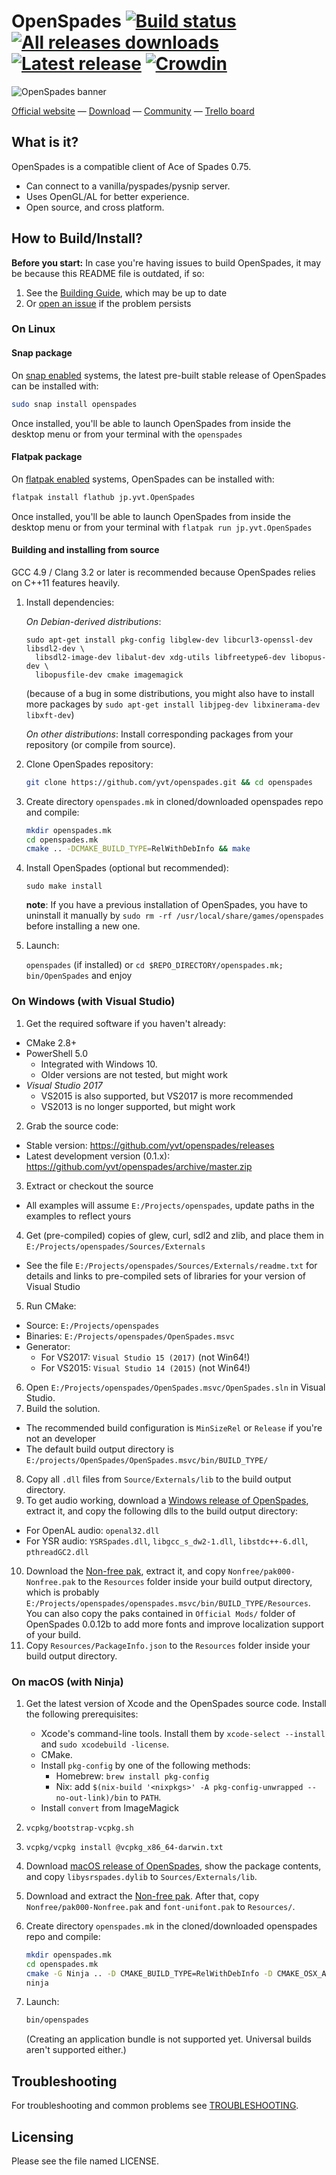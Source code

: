 # OpenSpades [![Build status](https://travis-ci.org/yvt/openspades.svg?branch=master)](https://travis-ci.org/yvt/openspades) [![All releases downloads](https://img.shields.io/github/downloads/yvt/openspades/total.svg)](https://github.com/yvt/openspades/releases) [![Latest release](https://img.shields.io/github/release/yvt/openspades.svg)](https://github.com/yvt/openspades/releases) [![Crowdin](https://d322cqt584bo4o.cloudfront.net/openspades/localized.svg)](https://crowdin.com/project/openspades)


![OpenSpades banner](https://openspadesmedia.yvt.jp/brand/OpenSpadesBanner.jpg)

[Official website](https://openspades.yvt.jp) — [Download](https://github.com/yvt/openspades/releases) — [Community](https://buildandshoot.com) — [Trello board](https://trello.com/b/3rfpvODj/openspades-roadmap)

## What is it?
OpenSpades is a compatible client of Ace of Spades 0.75.

* Can connect to a vanilla/pyspades/pysnip server.
* Uses OpenGL/AL for better experience.
* Open source, and cross platform.

## How to Build/Install?
**Before you start:** In case you're having issues to build OpenSpades, it may be because this README file is outdated, if so:

 1. See the [Building Guide](https://github.com/yvt/openspades/wiki/Building), which may be up to date
 2. Or [open an issue](https://github.com/yvt/openspades/issues) if the problem persists

### On Linux

#### Snap package
On [snap enabled](https://snapcraft.io/docs/core/install) systems, the latest pre-built stable release of OpenSpades can be installed with:

```bash
sudo snap install openspades
```
Once installed, you'll be able to launch OpenSpades from inside the desktop menu or from your terminal with the `openspades`

#### Flatpak package
On [flatpak enabled](https://flatpak.org/setup/) systems, OpenSpades can be installed with:

```bash
flatpak install flathub jp.yvt.OpenSpades
```

Once installed, you'll be able to launch OpenSpades from inside the desktop menu or from your terminal with `flatpak run jp.yvt.OpenSpades`

#### Building and installing from source
GCC 4.9 / Clang 3.2 or later is recommended because OpenSpades relies on C++11 features heavily.

1. Install dependencies:

   *On Debian-derived distributions*:
   ```
   sudo apt-get install pkg-config libglew-dev libcurl3-openssl-dev libsdl2-dev \
     libsdl2-image-dev libalut-dev xdg-utils libfreetype6-dev libopus-dev \
     libopusfile-dev cmake imagemagick
   ```
   (because of a bug in some distributions, you might also
   have to install more packages by `sudo apt-get install libjpeg-dev libxinerama-dev libxft-dev`)

   *On other distributions*:
   Install corresponding packages from your repository (or compile from source).

2. Clone OpenSpades repository:

   ```bash
   git clone https://github.com/yvt/openspades.git && cd openspades
   ```

3. Create directory `openspades.mk` in cloned/downloaded openspades repo and compile:

   ```bash
   mkdir openspades.mk
   cd openspades.mk
   cmake .. -DCMAKE_BUILD_TYPE=RelWithDebInfo && make
   ```

4. Install OpenSpades (optional but recommended):

   `sudo make install`

   **note**: If you have a previous installation of OpenSpades, you have to uninstall it manually by `sudo rm -rf /usr/local/share/games/openspades` before installing a new one.

5. Launch:

   `openspades` (if installed) or `cd $REPO_DIRECTORY/openspades.mk; bin/OpenSpades` and enjoy


### On Windows (with Visual Studio)
1. Get the required software if you haven't already:
  * CMake 2.8+
  * PowerShell 5.0
    * Integrated with Windows 10.
    * Older versions are not tested, but might work
  * *Visual Studio 2017*
    * VS2015 is also supported, but VS2017 is more recommended
    * VS2013 is no longer supported, but might work
2. Grab the source code:
  * Stable version: https://github.com/yvt/openspades/releases
  * Latest development version (0.1.x): https://github.com/yvt/openspades/archive/master.zip
3. Extract or checkout the source
  * All examples will assume `E:/Projects/openspades`, update paths in the examples to reflect yours
4. Get (pre-compiled) copies of glew, curl, sdl2 and zlib, and place them in `E:/Projects/openspades/Sources/Externals`
  * See the file `E:/Projects/openspades/Sources/Externals/readme.txt` for details and links to pre-compiled sets of libraries for your version of Visual Studio
5. Run CMake:
  * Source: `E:/Projects/openspades`
  * Binaries: `E:/Projects/openspades/OpenSpades.msvc`
  * Generator:
    * For VS2017: `Visual Studio 15 (2017)` (not Win64!)
    * For VS2015: `Visual Studio 14 (2015)` (not Win64!)

6. Open `E:/Projects/openspades/OpenSpades.msvc/OpenSpades.sln` in Visual Studio.
7. Build the solution.
 * The recommended build configuration is `MinSizeRel` or `Release` if you're not an developer
 * The default build output directory is `E:/projects/OpenSpades/OpenSpades.msvc/bin/BUILD_TYPE/`
8. Copy all `.dll` files from `Source/Externals/lib` to the build output directory.
9. To get audio working, download a [Windows release of OpenSpades](https://github.com/yvt/openspades/releases), extract it, and copy the following dlls to the build output directory:
 * For OpenAL audio: `openal32.dll`
 * For YSR audio: `YSRSpades.dll`, `libgcc_s_dw2-1.dll`, `libstdc++-6.dll`, `pthreadGC2.dll`
10. Download the [Non-free pak](https://github.com/yvt/openspades-paks/releases/download/r33/OpenSpadesDevPackage-r33.zip), extract it, and copy `Nonfree/pak000-Nonfree.pak` to the `Resources` folder inside your build output directory, which is probably `E:/Projects/openspades/openspades.msvc/bin/BUILD_TYPE/Resources`. You can also copy the paks contained in `Official Mods/` folder of OpenSpades 0.0.12b to add more fonts and improve localization support of your build.
11. Copy `Resources/PackageInfo.json` to the `Resources` folder inside your build output directory.

### On macOS (with Ninja)
1. Get the latest version of Xcode and the OpenSpades source code. Install the following prerequisites:
    - Xcode's command-line tools. Install them by `xcode-select --install` and `sudo xcodebuild -license`.
    - CMake.
    - Install `pkg-config` by one of the following methods:
      - Homebrew: `brew install pkg-config`
      - Nix: add `$(nix-build '<nixpkgs>' -A pkg-config-unwrapped --no-out-link)/bin` to `PATH`.
    - Install `convert` from ImageMagick
2. `vcpkg/bootstrap-vcpkg.sh`
3. `vcpkg/vcpkg install @vcpkg_x86_64-darwin.txt`
4. Download [macOS release of OpenSpades](https://github.com/yvt/openspades/releases), show the package contents, and copy `libysrspades.dylib` to `Sources/Externals/lib`.
5. Download and extract the [Non-free pak](https://github.com/yvt/openspades-paks/releases/download/r33/OpenSpadesDevPackage-r33.zip). After that, copy `Nonfree/pak000-Nonfree.pak` and `font-unifont.pak` to `Resources/`.
6. Create directory `openspades.mk` in the cloned/downloaded openspades repo and compile:

   ```bash
   mkdir openspades.mk
   cd openspades.mk
   cmake -G Ninja .. -D CMAKE_BUILD_TYPE=RelWithDebInfo -D CMAKE_OSX_ARCHITECTURES=x86_64 -D CMAKE_TOOLCHAIN_FILE=../vcpkg/scripts/buildsystems/vcpkg.cmake -D VCPKG_TARGET_TRIPLET=x64-osx
   ninja
   ```

7. Launch:

    ```bash
    bin/openspades
    ```

    (Creating an application bundle is not supported yet. Universal builds aren't supported either.)

## Troubleshooting
For troubleshooting and common problems see [TROUBLESHOOTING](TROUBLESHOOTING.md).

## Licensing
Please see the file named LICENSE.
